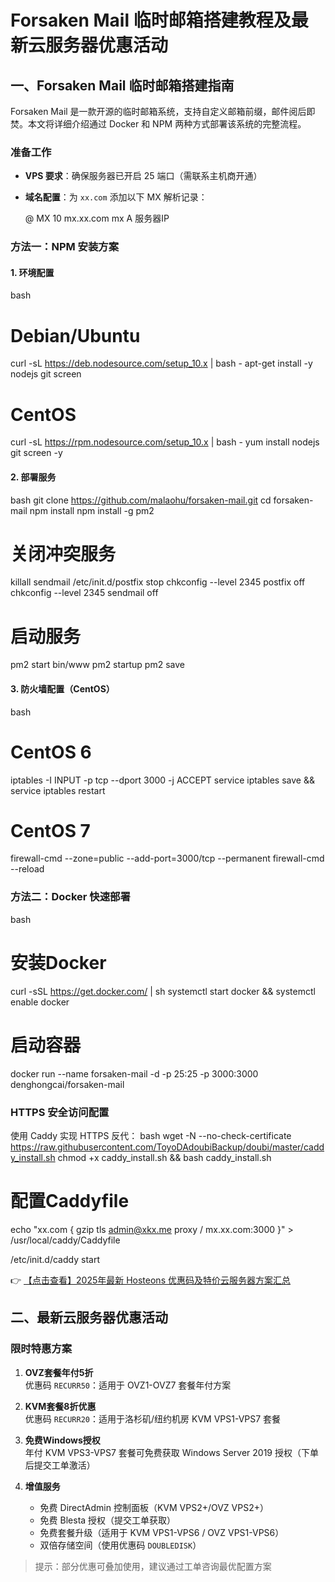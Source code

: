 # Forsaken Mail 临时邮箱搭建教程及最新云服务器优惠活动

## 一、Forsaken Mail 临时邮箱搭建指南

Forsaken Mail 是一款开源的临时邮箱系统，支持自定义邮箱前缀，邮件阅后即焚。本文将详细介绍通过 Docker 和 NPM 两种方式部署该系统的完整流程。

### 准备工作
- **VPS 要求**：确保服务器已开启 25 端口（需联系主机商开通）
- **域名配置**：为 `xx.com` 添加以下 MX 解析记录：
  
  @     MX  10  mx.xx.com
  mx    A      服务器IP
  

### 方法一：NPM 安装方案

#### 1. 环境配置
bash
# Debian/Ubuntu
curl -sL https://deb.nodesource.com/setup_10.x | bash -
apt-get install -y nodejs git screen

# CentOS
curl -sL https://rpm.nodesource.com/setup_10.x | bash -
yum install nodejs git screen -y

#### 2. 部署服务
bash
git clone https://github.com/malaohu/forsaken-mail.git
cd forsaken-mail
npm install
npm install -g pm2

# 关闭冲突服务
killall sendmail
/etc/init.d/postfix stop
chkconfig --level 2345 postfix off
chkconfig --level 2345 sendmail off

# 启动服务
pm2 start bin/www
pm2 startup
pm2 save

#### 3. 防火墙配置（CentOS）
bash
# CentOS 6
iptables -I INPUT -p tcp --dport 3000 -j ACCEPT
service iptables save && service iptables restart

# CentOS 7
firewall-cmd --zone=public --add-port=3000/tcp --permanent
firewall-cmd --reload

### 方法二：Docker 快速部署
bash
# 安装Docker
curl -sSL https://get.docker.com/ | sh
systemctl start docker && systemctl enable docker

# 启动容器
docker run --name forsaken-mail -d -p 25:25 -p 3000:3000 denghongcai/forsaken-mail

### HTTPS 安全访问配置
使用 Caddy 实现 HTTPS 反代：
bash
wget -N --no-check-certificate https://raw.githubusercontent.com/ToyoDAdoubiBackup/doubi/master/caddy_install.sh
chmod +x caddy_install.sh && bash caddy_install.sh

# 配置Caddyfile
echo "xx.com {
 gzip
 tls admin@xkx.me
 proxy / mx.xx.com:3000
}" > /usr/local/caddy/Caddyfile

/etc/init.d/caddy start

👉 [【点击查看】2025年最新 Hosteons 优惠码及特价云服务器方案汇总](https://bit.ly/hosteons)

## 二、最新云服务器优惠活动

### 限时特惠方案
1. **OVZ套餐年付5折**  
   优惠码 `RECURR50`：适用于 OVZ1-OVZ7 套餐年付方案

2. **KVM套餐8折优惠**  
   优惠码 `RECURR20`：适用于洛杉矶/纽约机房 KVM VPS1-VPS7 套餐

3. **免费Windows授权**  
   年付 KVM VPS3-VPS7 套餐可免费获取 Windows Server 2019 授权（下单后提交工单激活）

4. **增值服务**  
   - 免费 DirectAdmin 控制面板（KVM VPS2+/OVZ VPS2+）
   - 免费 Blesta 授权（提交工单获取）
   - 免费套餐升级（适用于 KVM VPS1-VPS6 / OVZ VPS1-VPS6）
   - 双倍存储空间（使用优惠码 `DOUBLEDISK`）

> 提示：部分优惠可叠加使用，建议通过工单咨询最优配置方案